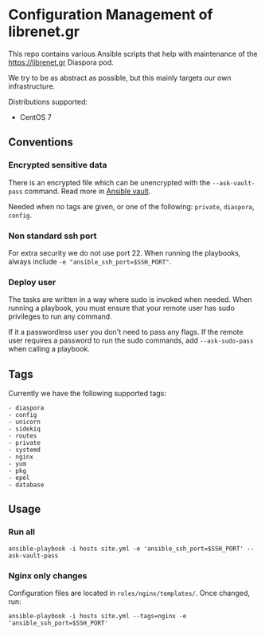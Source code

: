 # Configuration Management of librenet.gr

This repo contains various Ansible scripts that help with maintenance of the
<https://librenet.gr> Diaspora pod.

We try to be as abstract as possible, but this mainly targets our own
infrastructure.

Distributions supported:
- CentOS 7

## Conventions

### Encrypted sensitive data

There is an encrypted file which can be unencrypted with the `--ask-vault-pass`
command. Read more in [Ansible vault][vault].

Needed when no tags are given, or one of the following: `private`, `diaspora`,
`config`.

### Non standard ssh port

For extra security we do not use port 22. When running the playbooks, always
include `-e "ansible_ssh_port=$SSH_PORT"`.

### Deploy user

The tasks are written in a way where sudo is invoked when needed. When running
a playbook, you must ensure that your remote user has sudo privileges to run any
command.

If it a passwordless user you don't need to pass any flags. If the remote user
requires a password to run the sudo commands, add `--ask-sudo-pass` when
calling a playbook.

## Tags

Currently we have the following supported tags:
```
- diaspora
- config
- unicorn
- sidekiq
- routes
- private
- systemd
- nginx
- yum
- pkg
- epel
- database
```

## Usage

### Run all

```
ansible-playbook -i hosts site.yml -e 'ansible_ssh_port=$SSH_PORT' --ask-vault-pass
```

### Nginx only changes

Configuration files are located in `roles/nginx/templates/`. Once changed, run:

```
ansible-playbook -i hosts site.yml --tags=nginx -e 'ansible_ssh_port=$SSH_PORT'
```

[vault]: http://docs.ansible.com/playbooks_vault.html "Ansible Vault"
